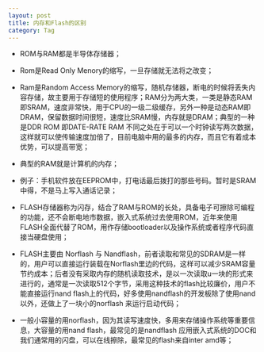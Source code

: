 ```yaml
---
layout: post
title: 内存和Flash的区别
category: Tag
---
```


* ROM与RAM都是半导体存储器；

* Rom是Read Only Menory的缩写，一旦存储就无法将之改变；

* Ram是Random Access Memory的缩写，随机存储器，断电的时候将丢失内容存储，故主要用于存储短的使用程序；RAM分为两大类，一类是静态RAM即SRAM，速度非常快，用于CPU的一级二级缓存，另外一种是动态RAM即DRAM，保留数据时间很短，速度比SRAM慢，内存就是DRAM；典型的一种是DDR ROM 即DATE-RATE RAM 不同之处在于可以一个时钟读写两次数据，这样就可以使传输速度加倍了，目前电脑中用的最多的内存，而且它有着成本优势，可以提高带宽；

* 典型的RAM就是计算机的内存；

* 例子：手机软件放在EEPROM中，打电话最后拨打的那些号码。暂时是SRAM中得，不是马上写入通话记录；

* FLASH存储器称为闪存，结合了RAM与ROM的长处，具备电子可擦除可编程的功能，还不会断电地市数据，嵌入式系统过去使用ROM，近年来使用FLASH全面代替了ROM，用作存储bootloader以及操作系统或者程序代码直接当硬盘使用；

* FLASH主要由 Norflash 与 Nandflash，前者读取和常见的SDRAM是一样的，用户可以直接运行装载在Norflash里边的代码，这样可以减少SRAM容量节约成本；后者没有采取内存的随机读取技术，是以一次读取u一块的形式来进行的，通常是一次读取512个字节，采用这种技术的flash比较廉价，用户不能直接运行nand flash上的代码，好多使用nandflash的开发板除了使用nand以外，还做上了一块小的norflash 来运行启动代码；

* 一般小容量的用norflash，因为其读写速度快，多用来存储操作系统等重要信息，大容量的用nand flash，最常见的是nandflash 应用嵌入式系统的DOC和我们通常用的闪盘，可以在线擦除，最常见的flash来自inter amd等；



